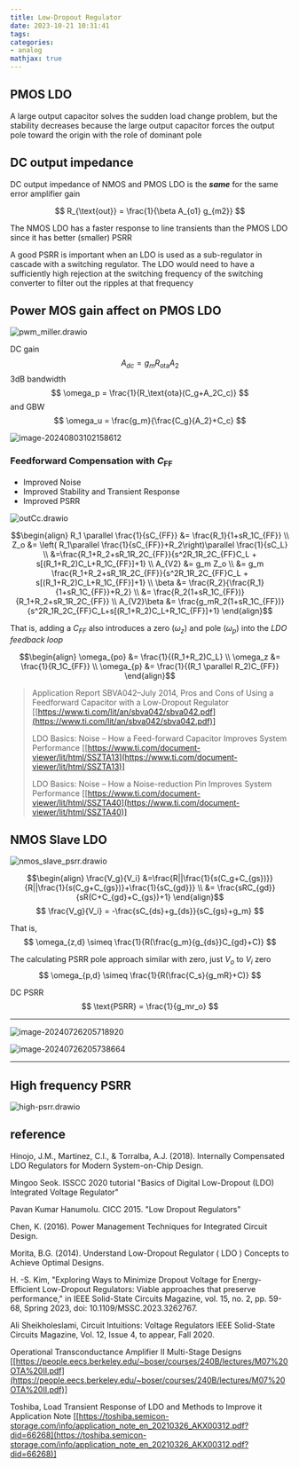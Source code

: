```yaml
---
title: Low-Dropout Regulator
date: 2023-10-21 10:31:41
tags:
categories:
- analog
mathjax: true
---
```



## PMOS LDO

A large output capacitor solves the sudden load change problem, but the stability decreases because the large output capacitor forces the output pole toward the origin with the role of dominant pole



## DC output impedance 

DC output impedance of NMOS and PMOS LDO is the ***same*** for the same error amplifier gain

$$
R_{\text{out}} = \frac{1}{\beta A_{o1} g_{m2}}
$$

The NMOS LDO has a faster response to line transients than the PMOS LDO since it has better (smaller) PSRR

A good PSRR is important when an LDO is used as a sub-regulator in cascade with a switching regulator. The LDO would need to have a sufficiently high rejection at the switching frequency of the switching converter to filter out the ripples at that frequency



## Power MOS gain affect on PMOS LDO

![pwm_miller.drawio](ldo/pwm_miller.drawio.svg)



DC gain
$$
A_{dc} = g_mR_\text{ota} A_2
$$
3dB bandwidth
$$
\omega_p = \frac{1}{R_\text{ota}(C_g+A_2C_c)}
$$
and GBW
$$
\omega_u = \frac{g_m}{\frac{C_g}{A_2}+C_c}
$$


![image-20240803102158612](ldo/image-20240803102158612.png)



### Feedforward Compensation with $C_\text{FF}$​

- Improved Noise
- Improved Stability and Transient Response
- Improved PSRR

![outCc.drawio](ldo/outCc.drawio.svg)

$$\begin{align}
R_1 \parallel \frac{1}{sC_{FF}} &= \frac{R_1}{1+sR_1C_{FF}} \\
Z_o &= \left( R_1\parallel \frac{1}{sC_{FF}}+R_2\right)\parallel \frac{1}{sC_L} \\
&=\frac{R_1+R_2+sR_1R_2C_{FF}}{s^2R_1R_2C_{FF}C_L + s[(R_1+R_2)C_L+R_1C_{FF}]+1} \\
A_{V2} &= g_m Z_o \\
&= g_m \frac{R_1+R_2+sR_1R_2C_{FF}}{s^2R_1R_2C_{FF}C_L + s[(R_1+R_2)C_L+R_1C_{FF}]+1} \\
\beta &= \frac{R_2}{\frac{R_1}{1+sR_1C_{FF}}+R_2} \\
&= \frac{R_2(1+sR_1C_{FF})}{R_1+R_2+sR_1R_2C_{FF}} \\
A_{V2}\beta &= \frac{g_mR_2(1+sR_1C_{FF})}{s^2R_1R_2C_{FF}C_L+s[(R_1+R_2)C_L+R_1C_{FF}]+1} 
\end{align}$$

That is, adding a $C_{FF}$ also introduces a zero ($\omega_z$) and pole ($\omega_p$) into the *LDO feedback loop*

$$\begin{align}
\omega_{po} &= \frac{1}{(R_1+R_2)C_L} \\
\omega_z &= \frac{1}{R_1C_{FF}} \\
\omega_{p} &= \frac{1}{(R_1 \parallel R_2)C_{FF}}
\end{align}$$



> Application Report SBVA042–July 2014, Pros and Cons of Using a Feedforward Capacitor with a Low-Dropout Regulator [[https://www.ti.com/lit/an/sbva042/sbva042.pdf](https://www.ti.com/lit/an/sbva042/sbva042.pdf)]
>
> LDO Basics: Noise – How a Feed-forward Capacitor Improves System Performance [[https://www.ti.com/document-viewer/lit/html/SSZTA13](https://www.ti.com/document-viewer/lit/html/SSZTA13)]
>
> LDO Basics: Noise – How a Noise-reduction Pin Improves System Performance [[https://www.ti.com/document-viewer/lit/html/SSZTA40](https://www.ti.com/document-viewer/lit/html/SSZTA40)]



## NMOS Slave LDO

![nmos_slave_psrr.drawio](ldo/nmos_slave_psrr.drawio.svg)

$$\begin{align}
\frac{V_g}{V_i} &=\frac{R||\frac{1}{s(C_g+C_{gs})}}{R||\frac{1}{s(C_g+C_{gs})}+\frac{1}{sC_{gd}}} \\
&= \frac{sRC_{gd}}{sR(C+C_{gd}+C_{gs})+1}
\end{align}$$
$$
\frac{V_g}{V_i} = -\frac{sC_{ds}+g_{ds}}{sC_{gs}+g_m}
$$

That is,
$$
\omega_{z,d} \simeq \frac{1}{R(\frac{g_m}{g_{ds}}C_{gd}+C)}
$$

The calculating PSRR pole approach similar with zero, just $V_o$ to $V_i$ zero
$$
\omega_{p,d} \simeq \frac{1}{R(\frac{C_s}{g_mR}+C)}
$$

DC PSRR
$$
\text{PSRR} = \frac{1}{g_mr_o}
$$

---

![image-20240726205718920](ldo/image-20240726205718920.png)

![image-20240726205738664](ldo/image-20240726205738664.png)

---



## High frequency PSRR

![high-psrr.drawio](ldo/high-psrr.drawio.svg)







## reference

Hinojo, J.M., Martinez, C.I., & Torralba, A.J. (2018). Internally Compensated LDO Regulators for Modern System-on-Chip Design.

Mingoo Seok. ISSCC 2020 tutorial "Basics of Digital Low-Dropout (LDO) Integrated Voltage Regulator"

Pavan Kumar Hanumolu. CICC 2015. "Low Dropout Regulators"

Chen, K. (2016). Power Management Techniques for Integrated Circuit Design.

Morita, B.G. (2014). Understand Low-Dropout Regulator ( LDO ) Concepts to Achieve Optimal Designs.

H. -S. Kim, "Exploring Ways to Minimize Dropout Voltage for Energy-Efficient Low-Dropout Regulators: Viable approaches that preserve performance," in IEEE Solid-State Circuits Magazine, vol. 15, no. 2, pp. 59-68, Spring 2023, doi: 10.1109/MSSC.2023.3262767.

Ali Sheikholeslami, Circuit Intuitions: Voltage Regulators IEEE Solid-State Circuits Magazine, Vol. 12, Issue 4, to appear, Fall 2020.

Operational Transconductance Amplifier II Multi-Stage Designs [[https://people.eecs.berkeley.edu/~boser/courses/240B/lectures/M07%20OTA%20II.pdf](https://people.eecs.berkeley.edu/~boser/courses/240B/lectures/M07%20OTA%20II.pdf)]

Toshiba, Load Transient Response of LDO and Methods to Improve it Application Note [[https://toshiba.semicon-storage.com/info/application_note_en_20210326_AKX00312.pdf?did=66268](https://toshiba.semicon-storage.com/info/application_note_en_20210326_AKX00312.pdf?did=66268)]



